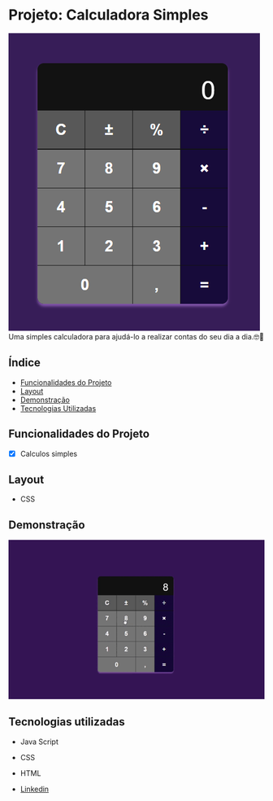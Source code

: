 # Projeto: Calculadora Simples
![LabelCalculadora](/assets/Calculadora.png)
Uma simples calculadora para ajudá-lo a realizar contas do seu dia a dia.🤓🧮

## Índice
- <a href="#Funcionalidades">Funcionalidades do Projeto</a>
- <a href="#Layout">Layout<a>
- <a href="#Demonstração">Demonstração<a>
- <a href="#Tecnologias">Tecnologias Utilizadas<a>

## Funcionalidades do Projeto
- [x] Calculos simples

## Layout
- CSS

## Demonstração
![Link demonstração](/assets/Calculadora.gif)

## Tecnologias utilizadas
- Java Script
- CSS
- HTML

- <a href="https://www.linkedin.com/in/luan-estifer-rodrigues-pereira-7577a2285/" target="_blank">Linkedin<a>
